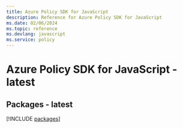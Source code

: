 ```yaml
---
title: Azure Policy SDK for JavaScript
description: Reference for Azure Policy SDK for JavaScript
ms.date: 02/06/2024
ms.topic: reference
ms.devlang: javascript
ms.service: policy
---
```

# Azure Policy SDK for JavaScript - latest
## Packages - latest
[!INCLUDE [packages](policy-index.md)]